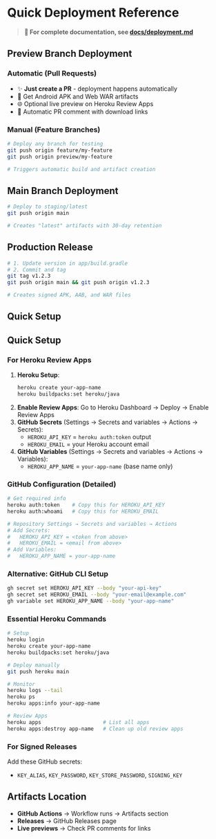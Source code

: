 # Quick Deployment Reference

> **📖 For complete documentation, see [docs/deployment.md](deployment.md)**

## Preview Branch Deployment

### Automatic (Pull Requests)
- ✨ **Just create a PR** - deployment happens automatically
- 📱 Get Android APK and Web WAR artifacts  
- 🌐 Optional live preview on Heroku Review Apps
- 💬 Automatic PR comment with download links

### Manual (Feature Branches)
```bash
# Deploy any branch for testing
git push origin feature/my-feature
git push origin preview/my-feature

# Triggers automatic build and artifact creation
```

## Main Branch Deployment
```bash
# Deploy to staging/latest
git push origin main

# Creates "latest" artifacts with 30-day retention
```

## Production Release
```bash
# 1. Update version in app/build.gradle
# 2. Commit and tag
git tag v1.2.3
git push origin main && git push origin v1.2.3

# Creates signed APK, AAB, and WAR files
```

## Quick Setup

## Quick Setup

### For Heroku Review Apps
1. **Heroku Setup**:
   ```bash
   heroku create your-app-name
   heroku buildpacks:set heroku/java
   ```
2. **Enable Review Apps**: Go to Heroku Dashboard → Deploy → Enable Review Apps
3. **GitHub Secrets** (Settings → Secrets and variables → Actions → Secrets):
   - `HEROKU_API_KEY` = `heroku auth:token` output
   - `HEROKU_EMAIL` = your Heroku account email
4. **GitHub Variables** (Settings → Secrets and variables → Actions → Variables):
   - `HEROKU_APP_NAME` = `your-app-name` (base name only)

### GitHub Configuration (Detailed)
```bash
# Get required info
heroku auth:token    # Copy this for HEROKU_API_KEY
heroku auth:whoami   # Copy this for HEROKU_EMAIL

# Repository Settings → Secrets and variables → Actions
# Add Secrets:
#   HEROKU_API_KEY = <token from above>
#   HEROKU_EMAIL = <email from above>
# Add Variables:
#   HEROKU_APP_NAME = your-app-name
```

### Alternative: GitHub CLI Setup
```bash
gh secret set HEROKU_API_KEY --body "your-api-key"
gh secret set HEROKU_EMAIL --body "your-email@example.com"
gh variable set HEROKU_APP_NAME --body "your-app-name"
```

### Essential Heroku Commands
```bash
# Setup
heroku login
heroku create your-app-name
heroku buildpacks:set heroku/java

# Deploy manually
git push heroku main

# Monitor
heroku logs --tail
heroku ps
heroku apps:info your-app-name

# Review Apps
heroku apps                    # List all apps
heroku apps:destroy app-name   # Clean up old review apps
```

### For Signed Releases  
Add these GitHub secrets:
- `KEY_ALIAS`, `KEY_PASSWORD`, `KEY_STORE_PASSWORD`, `SIGNING_KEY`

## Artifacts Location
- **GitHub Actions** → Workflow runs → Artifacts section
- **Releases** → GitHub Releases page  
- **Live previews** → Check PR comments for links